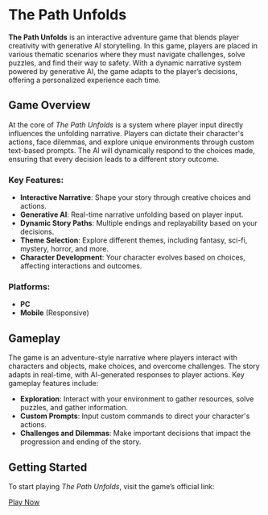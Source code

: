 # The Path Unfolds

**The Path Unfolds** is an interactive adventure game that blends player creativity with generative AI storytelling. In this game, players are placed in various thematic scenarios where they must navigate challenges, solve puzzles, and find their way to safety. With a dynamic narrative system powered by generative AI, the game adapts to the player’s decisions, offering a personalized experience each time.

## Game Overview

At the core of *The Path Unfolds* is a system where player input directly influences the unfolding narrative. Players can dictate their character's actions, face dilemmas, and explore unique environments through custom text-based prompts. The AI will dynamically respond to the choices made, ensuring that every decision leads to a different story outcome.

### Key Features:
- **Interactive Narrative**: Shape your story through creative choices and actions.
- **Generative AI**: Real-time narrative unfolding based on player input.
- **Dynamic Story Paths**: Multiple endings and replayability based on your decisions.
- **Theme Selection**: Explore different themes, including fantasy, sci-fi, mystery, horror, and more.
- **Character Development**: Your character evolves based on choices, affecting interactions and outcomes.

### Platforms:
- **PC**
- **Mobile** (Responsive)

## Gameplay

The game is an adventure-style narrative where players interact with characters and objects, make choices, and overcome challenges. The story adapts in real-time, with AI-generated responses to player actions. Key gameplay features include:

- **Exploration**: Interact with your environment to gather resources, solve puzzles, and gather information.
- **Custom Prompts**: Input custom commands to direct your character's actions.
- **Challenges and Dilemmas**: Make important decisions that impact the progression and ending of the story.

## Getting Started

To start playing *The Path Unfolds*, visit the game’s official link:

[Play Now](https://thepathunfolds.vercel.app)
